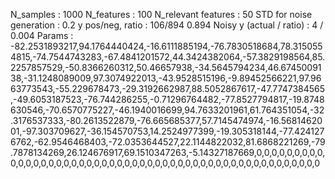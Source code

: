 N_samples                     : 1000
N_features                    : 100
N_relevant features           : 50
STD for noise generation      : 0.2
y pos/neg, ratio              : 106/894 0.894
Noisy y (actual / ratio)      : 4 / 0.004
Params                        : -82.2531893217,94.1764440424,-16.6111885194,-76.7830518684,78.3150554815,-74.7544743283,-67.4841201572,44.3424382064,-57.3829198564,85.2257857529,-50.8366260312,50.46657938,-34.5645794234,46.6745009138,-31.1248089009,97.3074922013,-43.9528515196,-9.89452566221,97.9663773543,-55.229678473,-29.3192662987,88.5052867617,-47.7747384565,-49.6053187523,-76.744286255,-0.71296764482,-77.8527794817,-19.8748630546,-70.6570775227,-46.1940016699,94.7633201961,61.764351054,-32.3176537333,-80.2613522879,-76.665685377,57.7145474974,-16.5681462001,-97.303709627,-36.154570753,14.2524977399,-19.305318144,-77.4241276762,-62.9546468403,-72.0353644527,22.1144822032,81.6868221269,-79.7878134269,26.124676917,69.1510347263,-5.14327187669,0,0,0,0,0,0,0,0,0,0,0,0,0,0,0,0,0,0,0,0,0,0,0,0,0,0,0,0,0,0,0,0,0,0,0,0,0,0,0,0,0,0,0,0,0,0,0,0,0,0
